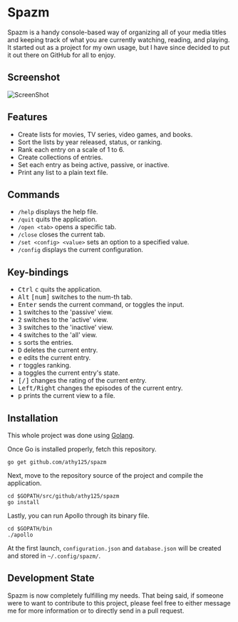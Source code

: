 # Spazm

Spazm is a handy console-based way of organizing all of your media titles and keeping track of 
what you are currently watching, reading, and playing. It started out as a project for my own usage,
but I have since decided to put it out there on GitHub for all to enjoy.

Screenshot
----------

![ScreenShot](https://user-images.githubusercontent.com/3271352/38456471-61bbee10-3a5b-11e8-8e1c-330a0dafffd5.png)

Features
--------

- Create lists for movies, TV series, video games, and books.
- Sort the lists by year released, status, or ranking.
- Rank each entry on a scale of 1 to 6.
- Create collections of entries.
- Set each entry as being active, passive, or inactive.
- Print any list to a plain text file.

Commands
--------

- `/help` displays the help file.
- `/quit` quits the application.
- `/open <tab>` opens a specific tab.
- `/close` closes the current tab.
- `/set <config> <value>` sets an option to a specified value. 
- `/config` displays the current configuration.

Key-bindings
------------

- <kbd>Ctrl</kbd> <kbd>c</kbd> quits the application.
- <kbd>Alt</kbd> <kbd>[num]</kbd> switches to the num-th tab.
- <kbd>Enter</kbd> sends the current command, or toggles the input.
- <kbd>1</kbd> switches to the 'passive' view.
- <kbd>2</kbd> switches to the 'active' view.
- <kbd>3</kbd> switches to the 'inactive' view.
- <kbd>4</kbd> switches to the 'all' view.
- <kbd>s</kbd> sorts the entries.
- <kbd>D</kbd> deletes the current entry.
- <kbd>e</kbd> edits the current entry.
- <kbd>r</kbd> toggles ranking.
- <kbd>a</kbd> toggles the current entry's state.
- <kbd>[/]</kbd> changes the rating of the current entry.
- <kbd>Left/Right</kbd> changes the episodes of the current entry.
- <kbd>p</kbd> prints the current view to a file.

Installation
------------

This whole project was done using [Golang](https://golang.org/doc/install).

Once Go is installed properly, fetch this repository.

    go get github.com/athy125/spazm

Next, move to the repository source of the project and compile the application.

    cd $GOPATH/src/github/athy125/spazm
    go install

Lastly, you can run Apollo through its binary file.

    cd $GOPATH/bin
    ./apollo

At the first launch, `configuration.json` and `database.json` will be created and stored
in `~/.config/spazm/`.

Development State
-----------------

Spazm is now completely fulfilling my needs. That being said, if someone were to want to 
contribute to this project, please feel free to either message me for more information or 
to directly send in a pull request.